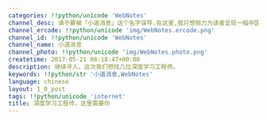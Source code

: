 ```yaml
---
categories: !!python/unicode 'WebNotes'
channel_desc: 请不要被「小道消息」这个名字误导.在这里,我只想努力为读者呈现一幅中国互联网的清明上河图.
channel_ercode: !!python/unicode 'img/WebNotes.ercode.png'
channel_id: !!python/unicode 'WebNotes'
channel_name: 小道消息
channel_photo: !!python/unicode 'img/WebNotes.photo.png'
createtime: 2017-05-21 08:18:47+00:00
description: 继续寻人。这次我们想找几位深度学习工程师。
keywords: !!python/str '小道消息,WebNotes'
language: chinese
layout: 1_0_post
tags: !!python/unicode 'internet'
title: 深度学习工程师，这里需要你
---
```

<div class="original_panel_content" id="js_content">
</div>